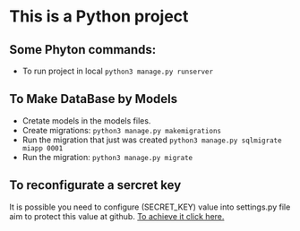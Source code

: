 # This is a Python project

## Some Phyton commands:
* To run project in local `python3 manage.py runserver`

## To Make DataBase by Models
* Cretate models in the models files.
* Create migrations: `python3 manage.py makemigrations`
* Run the migration that just was created `python3 manage.py sqlmigrate miapp 0001`
* Run the migration: `python3 manage.py migrate`

## To reconfigurate a sercret key
It is possible you need to configure (SECRET_KEY) value into settings.py file aim to protect this value at github. [To achieve it click here.](https://stackoverflow.com/questions/64208678/hiding-secret-key-in-django-project-on-github-after-uploading-project) 
